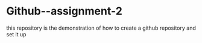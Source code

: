 # Github--assignment-2
this repository is the demonstration of how to create a github repository and set it up 
